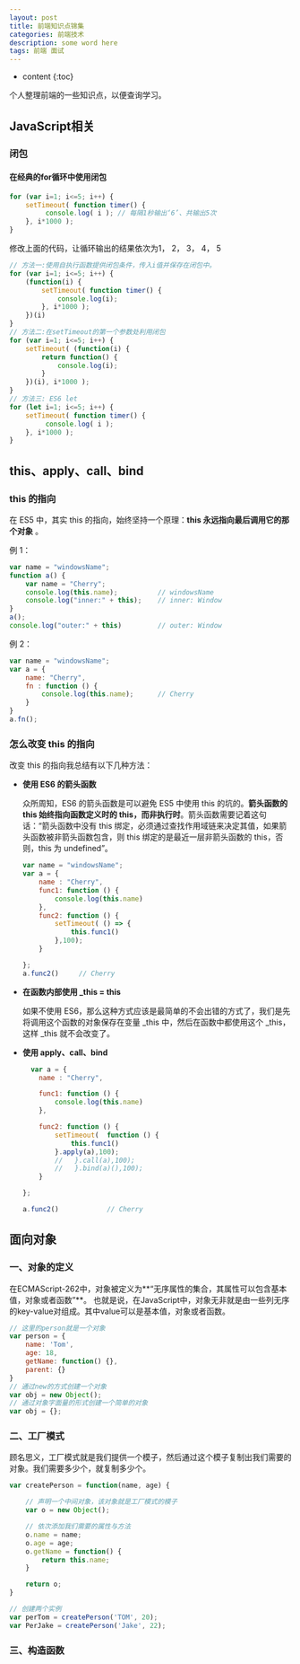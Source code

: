 ```yaml
---
layout: post
title: 前端知识点锦集
categories: 前端技术
description: some word here
tags: 前端 面试
---
```

* content
{:toc}
<div class="postImg" style="background-image:url(http://ovl1kjv88.bkt.clouddn.com/media/wieurowe.jpg)"></div>
个人整理前端的一些知识点，以便查询学习。



## JavaScript相关

### 闭包

#### 在经典的for循环中使用闭包

```js
for (var i=1; i<=5; i++) {
    setTimeout( function timer() {
         console.log( i ); // 每隔1秒输出‘6’、共输出5次
    }, i*1000 );
} 
```

修改上面的代码，让循环输出的结果依次为1， 2， 3， 4， 5

```js
// 方法一:使用自执行函数提供闭包条件，传入i值并保存在闭包中。
for (var i=1; i<=5; i++) {
    (function(i) {
        setTimeout( function timer() {
            console.log(i);
        }, i*1000 );
    })(i)
}
// 方法二:在setTimeout的第一个参数处利用闭包
for (var i=1; i<=5; i++) {
    setTimeout( (function(i) {
        return function() {
            console.log(i);
        }
    })(i), i*1000 );
}
// 方法三: ES6 let
for (let i=1; i<=5; i++) {
    setTimeout( function timer() {
         console.log( i );
    }, i*1000 );
}
```

## this、apply、call、bind

### this 的指向

在 ES5 中，其实 this 的指向，始终坚持一个原理：**this 永远指向最后调用它的那个对象** 。

例 1：
```js
var name = "windowsName";
function a() {
    var name = "Cherry";
    console.log(this.name);          // windowsName
    console.log("inner:" + this);    // inner: Window
}
a();
console.log("outer:" + this)         // outer: Window
```

例 2：
```js
var name = "windowsName";
var a = {
    name: "Cherry",
    fn : function () {
        console.log(this.name);      // Cherry
    }
}
a.fn();
```

### 怎么改变 this 的指向

改变 this 的指向我总结有以下几种方法：

* **使用 ES6 的箭头函数**

    众所周知，ES6 的箭头函数是可以避免 ES5 中使用 this 的坑的。**箭头函数的 this 始终指向函数定义时的 this，而非执行时**。箭头函数需要记着这句话：“箭头函数中没有 this 绑定，必须通过查找作用域链来决定其值，如果箭头函数被非箭头函数包含，则 this 绑定的是最近一层非箭头函数的 this，否则，this 为 undefined”。
    ```js
    var name = "windowsName";
    var a = {
        name : "Cherry",
        func1: function () {
            console.log(this.name)
        },
        func2: function () {
            setTimeout( () => {
                this.func1()
            },100);
        }

    };
    a.func2()     // Cherry
    ```

* **在函数内部使用 _this = this**

    如果不使用 ES6，那么这种方式应该是最简单的不会出错的方式了，我们是先将调用这个函数的对象保存在变量 _this 中，然后在函数中都使用这个 _this，这样 _this 就不会改变了。
* **使用 apply、call、bind**

    ```js
      var a = {
        name : "Cherry",

        func1: function () {
            console.log(this.name)
        },

        func2: function () {
            setTimeout(  function () {
                this.func1()
            }.apply(a),100);
            //   }.call(a),100);
            //   }.bind(a)(),100);
        }

    };

    a.func2()            // Cherry
    ```

## 面向对象

### 一、对象的定义

在ECMAScript-262中，对象被定义为**“无序属性的集合，其属性可以包含基本值，对象或者函数”**。
也就是说，在JavaScript中，对象无非就是由一些列无序的key-value对组成。其中value可以是基本值，对象或者函数。
```js
// 这里的person就是一个对象
var person = {
    name: 'Tom',
    age: 18,
    getName: function() {},
    parent: {}
}
// 通过new的方式创建一个对象
var obj = new Object();
// 通过对象字面量的形式创建一个简单的对象
var obj = {};
```

### 二、工厂模式

顾名思义，工厂模式就是我们提供一个模子，然后通过这个模子复制出我们需要的对象。我们需要多少个，就复制多少个。

```js
var createPerson = function(name, age) {

    // 声明一个中间对象，该对象就是工厂模式的模子
    var o = new Object();

    // 依次添加我们需要的属性与方法
    o.name = name;
    o.age = age;
    o.getName = function() {
        return this.name;
    }

    return o;
}

// 创建两个实例
var perTom = createPerson('TOM', 20);
var PerJake = createPerson('Jake', 22);
```


### 三、构造函数
